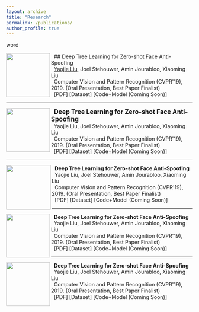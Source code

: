 ```yaml
---
layout: archive
title: "Research"
permalink: /publications/
author_profile: true
---
```


 word

<img align="left" width="118" height="118" src="http://www.fillmurray.com/100/100">  

&nbsp; ## Deep Tree Learning for Zero-shot Face Anti-Spoofing<br/>
&nbsp; <u>Yaojie Liu</u>, Joel Stehouwer, Amin Jourabloo, Xiaoming Liu<br/>
&nbsp; Computer Vision and Pattern Recognition (CVPR'19), 2019. (Oral Presentation, Best Paper Finalist)<br/> 
&nbsp; [PDF] [Dataset] [Code+Model (Coming Soon)]

___

<img align="left" width="118" height="118" src="http://www.fillmurray.com/100/100">  

&nbsp; <span style="font-size:larger;">**Deep Tree Learning for Zero-shot Face Anti-Spoofing**</span><br/>
&nbsp; Yaojie Liu, Joel Stehouwer, Amin Jourabloo, Xiaoming Liu<br/>
&nbsp; Computer Vision and Pattern Recognition (CVPR'19), 2019. (Oral Presentation, Best Paper Finalist)<br/> 
&nbsp; [PDF] [Dataset] [Code+Model (Coming Soon)]

___

<img align="left" width="120" height="120" src="http://www.fillmurray.com/100/100">  

&nbsp; **Deep Tree Learning for Zero-shot Face Anti-Spoofing**<br/>
&nbsp; Yaojie Liu, Joel Stehouwer, Amin Jourabloo, Xiaoming Liu<br/>
&nbsp; Computer Vision and Pattern Recognition (CVPR'19), 2019. (Oral Presentation, Best Paper Finalist)<br/> 
&nbsp; [PDF] [Dataset] [Code+Model (Coming Soon)]

___

<img align="left" width="118" height="118" src="http://www.fillmurray.com/100/100">  

&nbsp; **Deep Tree Learning for Zero-shot Face Anti-Spoofing**<br/>
&nbsp; Yaojie Liu, Joel Stehouwer, Amin Jourabloo, Xiaoming Liu<br/>
&nbsp; Computer Vision and Pattern Recognition (CVPR'19), 2019. (Oral Presentation, Best Paper Finalist)<br/> 
&nbsp; [PDF] [Dataset] [Code+Model (Coming Soon)]

___

<img align="left" width="118" height="118" src="http://www.fillmurray.com/100/100">  

&nbsp; **Deep Tree Learning for Zero-shot Face Anti-Spoofing**<br/>
&nbsp; Yaojie Liu, Joel Stehouwer, Amin Jourabloo, Xiaoming Liu<br/>
&nbsp; Computer Vision and Pattern Recognition (CVPR'19), 2019. (Oral Presentation, Best Paper Finalist)<br/> 
&nbsp; [PDF] [Dataset] [Code+Model (Coming Soon)]

